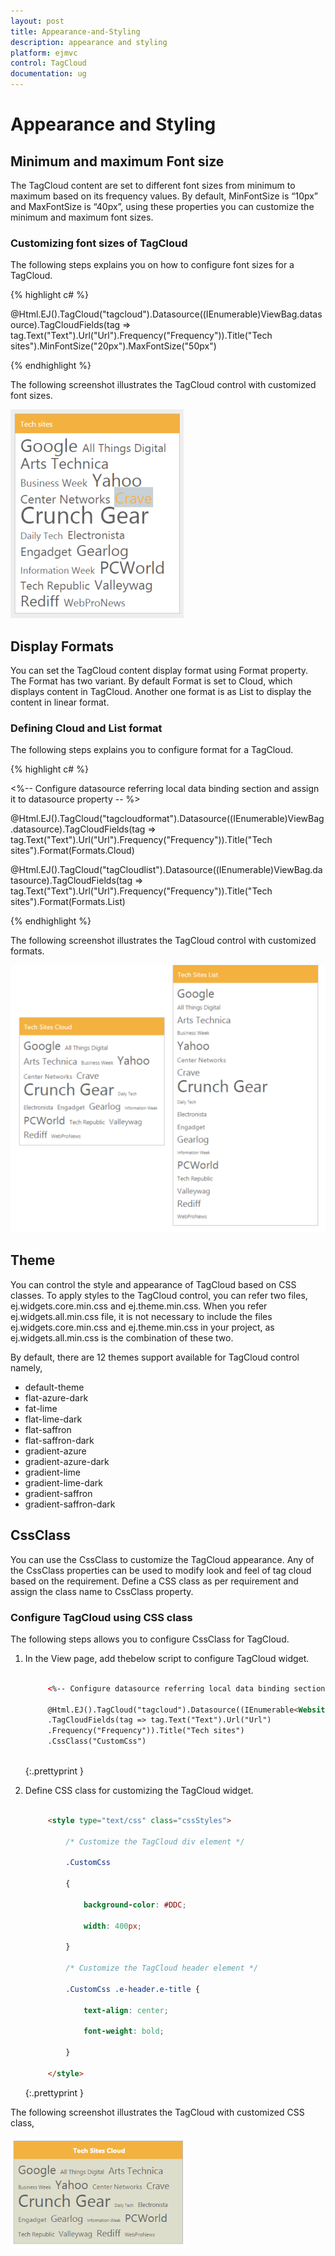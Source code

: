 ```yaml
---
layout: post
title: Appearance-and-Styling
description: appearance and styling
platform: ejmvc
control: TagCloud
documentation: ug
---
```


# Appearance and Styling

## Minimum and maximum Font size

The TagCloud content are set to different font sizes from minimum to maximum based on its frequency values. By default, MinFontSize is “10px” and MaxFontSize is “40px”, using these properties you can customize the minimum and maximum font sizes.

### Customizing font sizes of TagCloud

The following steps explains you on how to configure font sizes for a TagCloud.


{% highlight c# %}

@Html.EJ().TagCloud("tagcloud").Datasource((IEnumerable<WebsiteCollection>)ViewBag.datasource).TagCloudFields(tag => tag.Text("Text").Url("Url").Frequency("Frequency")).Title("Tech sites").MinFontSize("20px").MaxFontSize("50px")

{% endhighlight %}   


The following screenshot illustrates the TagCloud control with customized font sizes.

![](Appearance-and-Styling_images/Appearance-and-Styling_img1.png)


## Display Formats

You can set the TagCloud content display format using Format property. The Format has two variant. By default Format is set to Cloud, which displays content in TagCloud. Another one format is as List to display the content in linear format.

### Defining Cloud and List format

The following steps explains you to configure format for a TagCloud.


{% highlight c# %}

<%-- Configure datasource referring local data binding section and assign it to datasource property -- %>

@Html.EJ().TagCloud("tagcloudformat").Datasource((IEnumerable<WebsiteCollection>)ViewBag.datasource).TagCloudFields(tag => tag.Text("Text").Url("Url").Frequency("Frequency")).Title("Tech sites").Format(Formats.Cloud)

@Html.EJ().TagCloud("tagCloudlist").Datasource((IEnumerable<WebsiteCollection>)ViewBag.datasource).TagCloudFields(tag => tag.Text("Text").Url("Url").Frequency("Frequency")).Title("Tech sites").Format(Formats.List)

{% endhighlight %}

The following screenshot illustrates the TagCloud control with customized formats.

![](Appearance-and-Styling_images/Appearance-and-Styling_img2.png)

## Theme

You can control the style and appearance of TagCloud based on CSS classes. To apply styles to the TagCloud control, you can refer two files, ej.widgets.core.min.css and ej.theme.min.css. When you refer ej.widgets.all.min.css file, it is not necessary to include the files ej.widgets.core.min.css and ej.theme.min.css in your project, as ej.widgets.all.min.css is the combination of these two. 

By default, there are 12 themes support available for TagCloud control namely,

* default-theme
* flat-azure-dark
* fat-lime
* flat-lime-dark
* flat-saffron
* flat-saffron-dark
* gradient-azure
* gradient-azure-dark
* gradient-lime
* gradient-lime-dark
* gradient-saffron
* gradient-saffron-dark



## CssClass

You can use the CssClass to customize the TagCloud appearance. Any of the CssClass properties can be used to modify look and feel of tag cloud based on the requirement. Define a CSS class as per requirement and assign the class name to CssClass property.

### Configure TagCloud using CSS class

The following steps allows you to configure CssClass for TagCloud.

1. In the View page, add thebelow script to configure TagCloud widget.

   ~~~ html
   
		<%-- Configure datasource referring local data binding section and assign it to datasource property -- %>

		@Html.EJ().TagCloud("tagcloud").Datasource((IEnumerable<WebsiteCollection>)ViewBag.datasource)
		.TagCloudFields(tag => tag.Text("Text").Url("Url")
		.Frequency("Frequency")).Title("Tech sites")
		.CssClass("CustomCss")
		
   ~~~
   {:.prettyprint }

2. Define CSS class for customizing the TagCloud widget.

   ~~~ html

		<style type="text/css" class="cssStyles">

			/* Customize the TagCloud div element */

			.CustomCss

			{

				background-color: #DDC;

				width: 400px;

			}
	
			/* Customize the TagCloud header element */        

			.CustomCss .e-header.e-title {

				text-align: center;

				font-weight: bold;

			}

		</style>

   ~~~
   {:.prettyprint }

The following screenshot illustrates the TagCloud with customized CSS class,

![](Appearance-and-Styling_images/Appearance-and-Styling_img3.png)